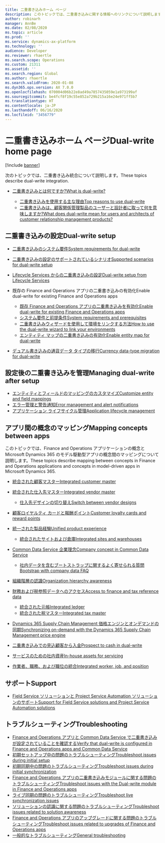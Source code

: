 ```yaml
---
title: 二重書き込みホーム ページ
description: このトピックでは、二重書き込みに関する情報へのリンクについて説明します。
author: robinarh
manager: AnnBe
ms.date: 02/08/2020
ms.topic: article
ms.prod: ''
ms.service: dynamics-ax-platform
ms.technology: ''
audience: Developer
ms.reviewer: rhaertle
ms.search.scope: Operations
ms.custom: 21311
ms.assetid: ''
ms.search.region: Global
ms.author: rhaertle
ms.search.validFrom: 2020-01-08
ms.dyn365.ops.version: AX 7.0.0
ms.openlocfilehash: 070004d06b22e8ad49a7857435059e1a973199af
ms.sourcegitcommit: be4fcf8f19c55e852a729b215a16e24e971ff5b7
ms.translationtype: HT
ms.contentlocale: ja-JP
ms.lasthandoff: 06/16/2020
ms.locfileid: "3456779"
---
```

# <a name="dual-write-home-page"></a><span data-ttu-id="2ce8e-103">二重書き込みホーム ページ</span><span class="sxs-lookup"><span data-stu-id="2ce8e-103">Dual-write home page</span></span>

[!include [banner](../../includes/banner.md)]



<span data-ttu-id="2ce8e-104">次のトピックでは、二重書き込み統合について説明します。</span><span class="sxs-lookup"><span data-stu-id="2ce8e-104">These topics describe dual-write integration.</span></span>

+ [<span data-ttu-id="2ce8e-105">二重書き込みとは何ですか?</span><span class="sxs-lookup"><span data-stu-id="2ce8e-105">What is dual-write?</span></span>](dual-write-overview.md)

    - [<span data-ttu-id="2ce8e-106">二重書き込みを使用する主な理由</span><span class="sxs-lookup"><span data-stu-id="2ce8e-106">Top reasons to use dual-write</span></span>](dual-write-overview.md#top-reasons-to-use-dual-write)
    - [<span data-ttu-id="2ce8e-107">二重書き込みは、顧客関係管理製品のユーザーと設計者に取って何を意味しますか?</span><span class="sxs-lookup"><span data-stu-id="2ce8e-107">What does dual-write mean for users and architects of customer relationship management products?</span></span>](dual-write-overview.md#what-does-dual-write-mean-for-users-and-architects-of-crm-products)
    
## <a name="dual-write-setup"></a><span data-ttu-id="2ce8e-108">二重書き込みの設定</span><span class="sxs-lookup"><span data-stu-id="2ce8e-108">Dual-write setup</span></span>

+ [<span data-ttu-id="2ce8e-109">二重書き込みのシステム要件</span><span class="sxs-lookup"><span data-stu-id="2ce8e-109">System requirements for dual-write</span></span>](dual-write-system-req.md)
+ [<span data-ttu-id="2ce8e-110">二重書き込みの設定のサポートされているシナリオ</span><span class="sxs-lookup"><span data-stu-id="2ce8e-110">Supported scenarios for dual-write setup</span></span>](connection-setup.md)
+ [<span data-ttu-id="2ce8e-111">Lifecycle Services からの二重書き込みの設定</span><span class="sxs-lookup"><span data-stu-id="2ce8e-111">Dual-write setup from Lifecycle Services</span></span>](lcs-setup.md)
+ <span data-ttu-id="2ce8e-112">既存の Finance and Operations アプリの二重書き込みの有効化</span><span class="sxs-lookup"><span data-stu-id="2ce8e-112">Enable dual-write for existing Finance and Operations apps</span></span>

    + [<span data-ttu-id="2ce8e-113">既存 Finance and Operations アプリの二重書き込みを有効化</span><span class="sxs-lookup"><span data-stu-id="2ce8e-113">Enable dual-write for existing Finance and Operations apps</span></span>](enable-dual-write.md)
    + [<span data-ttu-id="2ce8e-114">システム要件と前提条件</span><span class="sxs-lookup"><span data-stu-id="2ce8e-114">System requirements and prerequisites</span></span>](requirements-and-prerequisites.md)
    + [<span data-ttu-id="2ce8e-115">二重書き込みウィザードを使用して環境をリンクする方法</span><span class="sxs-lookup"><span data-stu-id="2ce8e-115">How to use the dual-write wizard to link your environments</span></span>](link-your-environment.md)
    + [<span data-ttu-id="2ce8e-116">エンティティ マップの二重書き込みの有効化</span><span class="sxs-lookup"><span data-stu-id="2ce8e-116">Enable entity map for dual-write</span></span>](enable-entity-map.md)

+ [<span data-ttu-id="2ce8e-117">デュアル書き込みの通貨データ タイプの移行</span><span class="sxs-lookup"><span data-stu-id="2ce8e-117">Currency data-type migration for dual-write</span></span>](currrency-decimal-places.md)

## <a name="managing-dual-write-after-setup"></a><span data-ttu-id="2ce8e-118">設定後の二重書き込みを管理</span><span class="sxs-lookup"><span data-stu-id="2ce8e-118">Managing dual-write after setup</span></span>

+ [<span data-ttu-id="2ce8e-119">エンティティとフィールドのマッピングのカスタマイズ</span><span class="sxs-lookup"><span data-stu-id="2ce8e-119">Customize entity and field mappings</span></span>](customizing-mappings.md)
+ [<span data-ttu-id="2ce8e-120">エラー管理と警告通知</span><span class="sxs-lookup"><span data-stu-id="2ce8e-120">Error management and alert notifications</span></span>](errors-and-alerts.md)
+ [<span data-ttu-id="2ce8e-121">アプリケーション ライフサイクル管理</span><span class="sxs-lookup"><span data-stu-id="2ce8e-121">Application lifecycle management</span></span>](app-lifecycle-management.md)

## <a name="mapping-concepts-between-apps"></a><span data-ttu-id="2ce8e-122">アプリ間の概念のマッピング</span><span class="sxs-lookup"><span data-stu-id="2ce8e-122">Mapping concepts between apps</span></span>

<span data-ttu-id="2ce8e-123">このトピックでは、Finance and Operations アプリケーションの概念と Microsoft Dynamics 365 のモデル駆動型アプリの概念間のマッピングについて説明します。</span><span class="sxs-lookup"><span data-stu-id="2ce8e-123">These topics describe mapping between concepts in Finance and Operations applications and concepts in model-driven apps in Microsoft Dynamics 365.</span></span>

+ [<span data-ttu-id="2ce8e-124">統合された顧客マスター</span><span class="sxs-lookup"><span data-stu-id="2ce8e-124">Integrated customer master</span></span>](customer-mapping.md)
+ [<span data-ttu-id="2ce8e-125">統合された仕入先マスター</span><span class="sxs-lookup"><span data-stu-id="2ce8e-125">Integrated vendor master</span></span>](vendor-mapping.md)

    + [<span data-ttu-id="2ce8e-126">仕入先デザインの切り替え</span><span class="sxs-lookup"><span data-stu-id="2ce8e-126">Switch between vendor designs</span></span>](vendor-switch.md)

+ [<span data-ttu-id="2ce8e-127">顧客ロイヤルティ カードと報酬ポイント</span><span class="sxs-lookup"><span data-stu-id="2ce8e-127">Customer loyalty cards and reward points</span></span>](loyalty-mapping.md)
+ [<span data-ttu-id="2ce8e-128">統一された製品経験</span><span class="sxs-lookup"><span data-stu-id="2ce8e-128">Unified product experience</span></span>](product-mapping.md)

    + [<span data-ttu-id="2ce8e-129">統合されたサイトおよび倉庫</span><span class="sxs-lookup"><span data-stu-id="2ce8e-129">Integrated sites and warehouses</span></span>](sites-warehouses-mapping.md)

+ [<span data-ttu-id="2ce8e-130">Common Data Service 企業理念</span><span class="sxs-lookup"><span data-stu-id="2ce8e-130">Company concept in Common Data Service</span></span>](company-data.md)

    + [<span data-ttu-id="2ce8e-131">社内データを含むブートストラップに関するよく寄せられる質問</span><span class="sxs-lookup"><span data-stu-id="2ce8e-131">Bootstrap with company data FAQ</span></span>](bootstrap-company-data.md)

+ [<span data-ttu-id="2ce8e-132">組織階層の認識</span><span class="sxs-lookup"><span data-stu-id="2ce8e-132">Organization hierarchy awareness</span></span>](organization-mapping.md)
+ [<span data-ttu-id="2ce8e-133">財務および税参照データへのアクセス</span><span class="sxs-lookup"><span data-stu-id="2ce8e-133">Access to finance and tax reference data</span></span>](finance-tax-reference.md)

    + [<span data-ttu-id="2ce8e-134">統合された元帳</span><span class="sxs-lookup"><span data-stu-id="2ce8e-134">Integrated ledger</span></span>](ledger-mapping.md)
    + [<span data-ttu-id="2ce8e-135">統合された税マスター</span><span class="sxs-lookup"><span data-stu-id="2ce8e-135">Integrated tax master</span></span>](tax-mapping.md)

+ [<span data-ttu-id="2ce8e-136">Dynamics 365 Supply Chain Management 価格エンジンとオンデマンドの同期</span><span class="sxs-lookup"><span data-stu-id="2ce8e-136">Synchronizing on-demand with the Dynamics 365 Supply Chain Management price engine</span></span>](pricing-engine.md)
+ [<span data-ttu-id="2ce8e-137">二重書き込みでの見込顧客から入金</span><span class="sxs-lookup"><span data-stu-id="2ce8e-137">Prospect to cash in dual-write</span></span>](dual-write-prospect-to-cash.md)
+ [<span data-ttu-id="2ce8e-138">サービスのための社内資産</span><span class="sxs-lookup"><span data-stu-id="2ce8e-138">In-house assets for servicing</span></span>](in-house-assets.md)
+ [<span data-ttu-id="2ce8e-139">作業者、職務、および職位の統合</span><span class="sxs-lookup"><span data-stu-id="2ce8e-139">Integrated worker, job, and position</span></span>](integrated-hr.md)

## <a name="support"></a><span data-ttu-id="2ce8e-140">サポート</span><span class="sxs-lookup"><span data-stu-id="2ce8e-140">Support</span></span>

+ [<span data-ttu-id="2ce8e-141">Field Service ソリューションと Project Service Automation ソリューションのサポート</span><span class="sxs-lookup"><span data-stu-id="2ce8e-141">Support for Field Service solutions and Project Service Automation solutions</span></span>](field-service-project-service-automation.md)

## <a name="troubleshooting"></a><span data-ttu-id="2ce8e-142">トラブルシューティング</span><span class="sxs-lookup"><span data-stu-id="2ce8e-142">Troubleshooting</span></span>

+ [<span data-ttu-id="2ce8e-143">Finance and Operations アプリと Common Data Service で二重書き込みが設定されていることを確認する</span><span class="sxs-lookup"><span data-stu-id="2ce8e-143">Verify that dual-write is configured in Finance and Operations apps and Common Data Service</span></span>](dual-write-troubleshooting-verify-config.md)
+ [<span data-ttu-id="2ce8e-144">初期セットアップ中の問題のトラブルシューティング</span><span class="sxs-lookup"><span data-stu-id="2ce8e-144">Troubleshoot issues during initial setup</span></span>](dual-write-troubleshooting-initial-setup.md)
+ [<span data-ttu-id="2ce8e-145">初期同期中の問題のトラブルシューティング</span><span class="sxs-lookup"><span data-stu-id="2ce8e-145">Troubleshoot issues during initial synchronization</span></span>](dual-write-troubleshooting-initial-sync.md)
+ [<span data-ttu-id="2ce8e-146">Finance and Operations アプリの二重書き込みモジュールに関する問題のトラブルシューティング</span><span class="sxs-lookup"><span data-stu-id="2ce8e-146">Troubleshoot issues with the Dual-write module in Finance and Operations apps</span></span>](dual-write-troubleshooting-dual-write-module.md)
+ [<span data-ttu-id="2ce8e-147">ライブ同期の問題のトラブルシューティング</span><span class="sxs-lookup"><span data-stu-id="2ce8e-147">Troubleshoot live synchronization issues</span></span>](dual-write-troubleshooting-live-sync.md)
+ [<span data-ttu-id="2ce8e-148">ソリューションの認識に関する問題のトラブルシューティング</span><span class="sxs-lookup"><span data-stu-id="2ce8e-148">Troubleshoot issues related to solution awareness</span></span>](dual-write-troubleshooting-solution-awareness.md)
+ [<span data-ttu-id="2ce8e-149">Finance and Operations アプリのアップグレードに関する問題のトラブルシューティング</span><span class="sxs-lookup"><span data-stu-id="2ce8e-149">Troubleshoot issues related to upgrades of Finance and Operations apps</span></span>](dual-write-troubleshooting-finops-upgrades.md)
+ [<span data-ttu-id="2ce8e-150">一般的なトラブルシューティング</span><span class="sxs-lookup"><span data-stu-id="2ce8e-150">General troubleshooting</span></span>](dual-write-troubleshooting.md)
